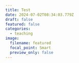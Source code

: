 ```yaml
---
title: Test
date: 2024-07-02T08:34:03.779Z
draft: false
featured: false
categories:
  - teaching
image:
  filename: featured
  focal_point: Smart
  preview_only: false
---
```

